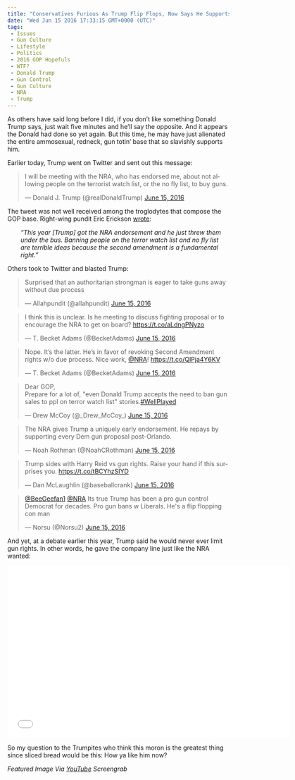 ```yaml
---
title: "Conservatives Furious As Trump Flip Flops, Now Says He Supports Gun Control"
date: "Wed Jun 15 2016 17:33:15 GMT+0000 (UTC)"
tags: 
 - Issues
 - Gun Culture
 - Lifestyle
 - Politics
 - 2016 GOP Hopefuls
 - WTF?
 - Donald Trump
 - Gun Control
 - Gun Culture
 - NRA
 - Trump
---
```

<p><!-- Quick Adsense WordPress Plugin: http://quicksense.net/ --></p><p>As others have said long before I did, if you don&#x2019;t like something Donald Trump says, just wait five minutes and he&#x2019;ll say the opposite. And it appears the Donald had done so yet again. But this time, he may have just alienated the entire ammosexual, redneck, gun totin&#x2019; base that so slavishly supports him.</p><p>Earlier today, Trump went on Twitter and sent out this message:</p><blockquote class="twitter-tweet" data-width="500"><p lang="en" dir="ltr">I will be meeting with the NRA, who has endorsed me, about not allowing people on the terrorist watch list, or the no fly list, to buy guns.</p>
<p>&#x2014; Donald J. Trump (@realDonaldTrump) <a href="https://twitter.com/realDonaldTrump/status/743078235408195584" onclick="__gaTracker(&apos;send&apos;, &apos;event&apos;, &apos;outbound-article&apos;, &apos;https://twitter.com/realDonaldTrump/status/743078235408195584&apos;, &apos;June 15, 2016&apos;);">June 15, 2016</a></p></blockquote><p><script async src="//platform.twitter.com/widgets.js" charset="utf-8"></script></p><p>The tweet was not well received among the troglodytes that compose the GOP base. Right-wing pundit Eric Erickson <a href="http://theresurgent.com/donald-trump-just-caved-on-gun-control/" onclick="__gaTracker(&apos;send&apos;, &apos;event&apos;, &apos;outbound-article&apos;, &apos;http://theresurgent.com/donald-trump-just-caved-on-gun-control/&apos;, &apos;wrote&apos;);" target="_blank">wrote</a>:</p><p style="padding-left: 30px;"><em>&#x201C;This year [Trump]&#xA0;got the NRA endorsement and he just threw them under the bus.&#xA0;Banning people on the terror watch list and no fly list are terrible ideas because the second amendment is a fundamental right.&#x201D;</em></p><p>Others took to Twitter and blasted Trump:</p><blockquote class="twitter-tweet" data-width="500"><p lang="en" dir="ltr">Surprised that an authoritarian strongman is eager to take guns away without due process</p>
<p>&#x2014; Allahpundit (@allahpundit) <a href="https://twitter.com/allahpundit/status/743084346819502081" onclick="__gaTracker(&apos;send&apos;, &apos;event&apos;, &apos;outbound-article&apos;, &apos;https://twitter.com/allahpundit/status/743084346819502081&apos;, &apos;June 15, 2016&apos;);">June 15, 2016</a></p></blockquote><p><script async src="//platform.twitter.com/widgets.js" charset="utf-8"></script></p><blockquote class="twitter-tweet" data-width="500"><p lang="en" dir="ltr">I think this is unclear. Is he meeting to discuss fighting proposal or to encourage the NRA to get on board? <a href="https://t.co/aLdngPNyzo" onclick="__gaTracker(&apos;send&apos;, &apos;event&apos;, &apos;outbound-article&apos;, &apos;https://t.co/aLdngPNyzo&apos;, &apos;https://t.co/aLdngPNyzo&apos;);">https://t.co/aLdngPNyzo</a></p>
<p>&#x2014; T. Becket Adams (@BecketAdams) <a href="https://twitter.com/BecketAdams/status/743080921847504896" onclick="__gaTracker(&apos;send&apos;, &apos;event&apos;, &apos;outbound-article&apos;, &apos;https://twitter.com/BecketAdams/status/743080921847504896&apos;, &apos;June 15, 2016&apos;);">June 15, 2016</a></p></blockquote><p><script async src="//platform.twitter.com/widgets.js" charset="utf-8"></script></p><blockquote class="twitter-tweet" data-width="500"><p lang="en" dir="ltr">Nope. It&#x2019;s the latter. He&#x2019;s in favor of revoking Second Amendment rights w/o due process. Nice work, <a href="https://twitter.com/NRA" onclick="__gaTracker(&apos;send&apos;, &apos;event&apos;, &apos;outbound-article&apos;, &apos;https://twitter.com/NRA&apos;, &apos;@NRA&apos;);">@NRA</a>! <a href="https://t.co/QlPja4Y6KV" onclick="__gaTracker(&apos;send&apos;, &apos;event&apos;, &apos;outbound-article&apos;, &apos;https://t.co/QlPja4Y6KV&apos;, &apos;https://t.co/QlPja4Y6KV&apos;);">https://t.co/QlPja4Y6KV</a></p>
<p>&#x2014; T. Becket Adams (@BecketAdams) <a href="https://twitter.com/BecketAdams/status/743082447122927617" onclick="__gaTracker(&apos;send&apos;, &apos;event&apos;, &apos;outbound-article&apos;, &apos;https://twitter.com/BecketAdams/status/743082447122927617&apos;, &apos;June 15, 2016&apos;);">June 15, 2016</a></p></blockquote><p><script async src="//platform.twitter.com/widgets.js" charset="utf-8"></script></p><blockquote class="twitter-tweet" data-width="500"><p lang="en" dir="ltr">Dear GOP, <br>Prepare for a lot of, &quot;even Donald Trump accepts the need to ban gun sales to ppl on terror watch list&quot; stories.<a href="https://twitter.com/hashtag/WellPlayed?src=hash" onclick="__gaTracker(&apos;send&apos;, &apos;event&apos;, &apos;outbound-article&apos;, &apos;https://twitter.com/hashtag/WellPlayed?src=hash&apos;, &apos;#WellPlayed&apos;);">#WellPlayed</a></p>
<p>&#x2014; Drew McCoy (@_Drew_McCoy_) <a href="https://twitter.com/_Drew_McCoy_/status/743081674431299586" onclick="__gaTracker(&apos;send&apos;, &apos;event&apos;, &apos;outbound-article&apos;, &apos;https://twitter.com/_Drew_McCoy_/status/743081674431299586&apos;, &apos;June 15, 2016&apos;);">June 15, 2016</a></p></blockquote><p><script async src="//platform.twitter.com/widgets.js" charset="utf-8"></script></p><blockquote class="twitter-tweet" data-width="500"><p lang="en" dir="ltr">The NRA gives Trump a uniquely early endorsement. He repays by supporting every Dem gun proposal post-Orlando.</p>
<p>&#x2014; Noah Rothman (@NoahCRothman) <a href="https://twitter.com/NoahCRothman/status/743080588358340608" onclick="__gaTracker(&apos;send&apos;, &apos;event&apos;, &apos;outbound-article&apos;, &apos;https://twitter.com/NoahCRothman/status/743080588358340608&apos;, &apos;June 15, 2016&apos;);">June 15, 2016</a></p></blockquote><p><script async src="//platform.twitter.com/widgets.js" charset="utf-8"></script></p><blockquote class="twitter-tweet" data-width="500"><p lang="en" dir="ltr">Trump sides with Harry Reid vs gun rights. Raise your hand if this surprises you. <a href="https://t.co/tBCYhzSIYD" onclick="__gaTracker(&apos;send&apos;, &apos;event&apos;, &apos;outbound-article&apos;, &apos;https://t.co/tBCYhzSIYD&apos;, &apos;https://t.co/tBCYhzSIYD&apos;);">https://t.co/tBCYhzSIYD</a></p>
<p>&#x2014; Dan McLaughlin (@baseballcrank) <a href="https://twitter.com/baseballcrank/status/743079928971812864" onclick="__gaTracker(&apos;send&apos;, &apos;event&apos;, &apos;outbound-article&apos;, &apos;https://twitter.com/baseballcrank/status/743079928971812864&apos;, &apos;June 15, 2016&apos;);">June 15, 2016</a></p></blockquote><p><script async src="//platform.twitter.com/widgets.js" charset="utf-8"></script></p><blockquote class="twitter-tweet" data-width="500"><p lang="en" dir="ltr"><a href="https://twitter.com/BeeGeefan1" onclick="__gaTracker(&apos;send&apos;, &apos;event&apos;, &apos;outbound-article&apos;, &apos;https://twitter.com/BeeGeefan1&apos;, &apos;@BeeGeefan1&apos;);">@BeeGeefan1</a> <a href="https://twitter.com/NRA" onclick="__gaTracker(&apos;send&apos;, &apos;event&apos;, &apos;outbound-article&apos;, &apos;https://twitter.com/NRA&apos;, &apos;@NRA&apos;);">@NRA</a> Its true Trump has been a pro gun control Democrat for decades. Pro gun bans w Liberals. He&apos;s a flip flopping con man</p>
<p>&#x2014; Norsu (@Norsu2) <a href="https://twitter.com/Norsu2/status/743096597421006848" onclick="__gaTracker(&apos;send&apos;, &apos;event&apos;, &apos;outbound-article&apos;, &apos;https://twitter.com/Norsu2/status/743096597421006848&apos;, &apos;June 15, 2016&apos;);">June 15, 2016</a></p></blockquote><p><script async src="//platform.twitter.com/widgets.js" charset="utf-8"></script></p><p>And yet, at a debate earlier this year, Trump said he would never ever limit gun rights. In other words, he gave the company line just like the NRA wanted:</p><p><span class="embed-youtube" style="text-align:center; display: block;"><iframe class="youtube-player" type="text/html" width="640" height="390" src="//www.youtube.com/embed/LLCKeXuWJ80?version=3&amp;rel=1&amp;fs=1&amp;autohide=2&amp;showsearch=0&amp;showinfo=1&amp;iv_load_policy=1&amp;wmode=transparent" allowfullscreen="true" style="border:0;"></iframe></span></p><p><!-- Quick Adsense WordPress Plugin: http://quicksense.net/ --></p><p>So my question to the Trumpites who think this moron is the greatest thing since sliced bread would be this: How ya like him now?</p><p><em>Featured Image Via <a href="https://www.youtube.com/watch?v=H5ISbRPoJjU" onclick="__gaTracker(&apos;send&apos;, &apos;event&apos;, &apos;outbound-article&apos;, &apos;https://www.youtube.com/watch?v=H5ISbRPoJjU&apos;, &apos;YouTube&apos;);" target="_blank">YouTube</a> Screengrab</em></p><div style="font-size:0px;height:0px;line-height:0px;margin:0;padding:0;clear:both"></div>